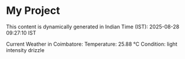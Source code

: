 # My Project

This content is dynamically generated in Indian Time (IST): 2025-08-28 09:27:10 IST


Current Weather in Coimbatore:
Temperature: 25.88 °C
Condition: light intensity drizzle

